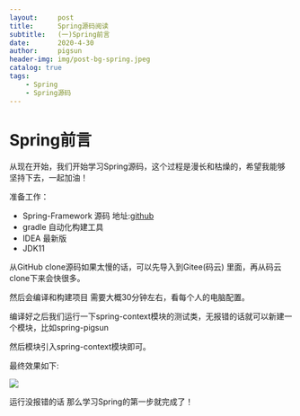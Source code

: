 ```yaml
---
layout:     post
title:      Spring源码阅读
subtitle:   (一)Spring前言
date:       2020-4-30
author:     pigsun
header-img: img/post-bg-spring.jpeg
catalog: true
tags:
    - Spring
    - Spring源码
---
```

# Spring前言

从现在开始，我们开始学习Spring源码，这个过程是漫长和枯燥的，希望我能够坚持下去，一起加油！  



准备工作：

* Spring-Framework 源码  地址:[github](https://github.com/spring-projects/spring-framework)
* gradle 自动化构建工具
* IDEA 最新版
* JDK11



从GitHub clone源码如果太慢的话，可以先导入到Gitee(码云) 里面，再从码云clone下来会快很多。



然后会编译和构建项目  需要大概30分钟左右，看每个人的电脑配置。



编译好之后我们运行一下spring-context模块的测试类，无报错的话就可以新建一个模块，比如spring-pigsun

然后模块引入spring-context模块即可。

最终效果如下:

![](https://pic-go-pigsun.oss-cn-shanghai.aliyuncs.com/pigGo/20200417155900.png)



运行没报错的话 那么学习Spring的第一步就完成了！